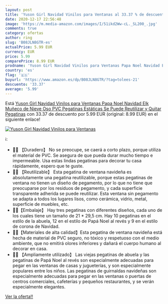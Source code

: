 ```yaml
---
layout: post
title: 'Yuson Girl Navidad Vinilos para Ventanas al 33.37 % de descuento'
date: 2020-12-17 22:56:48
image: 'https://m.media-amazon.com/images/I/51ikd2Ww-cL._SL200_.jpg'
comments: true
category: ofertas
author: ring
slug: 'B08JLN8GTR-es'
actualPrice: 5.99 EUR
currency: EUR
price: 5.99
comparePrice: 8.99 EUR
prodname: 'Yuson Girl Navidad Vinilos para Ventanas Papa Noel Navidad Elk Muñeco de Nieve Oso PVC Pegatinas Estáticas Se Puede Reutilizar y Quitar Pegatinas'
country: 'es'
flag: '🇪🇸'
buyurl: 'https://www.amazon.es/dp/B08JLN8GTR/?tag=tolees-21'
descuento: '33.37'
average: '5.99'
---
```


Está [Yuson Girl Navidad Vinilos para Ventanas Papa Noel Navidad Elk Muñeco de Nieve Oso PVC Pegatinas Estáticas Se Puede Reutilizar y Quitar Pegatinas](https://www.amazon.es/dp/B08JLN8GTR/?tag=tolees-21) con 33.37 de descuento por 5.99 EUR (original: 8.99 EUR) en el siguiente enlace!

[![Yuson Girl Navidad Vinilos para Ventanas](https://m.media-amazon.com/images/I/51ikd2Ww-cL._SL200_.jpg)](https://www.amazon.es/dp/B08JLN8GTR/?tag=tolees-21)

ℹ️:

- 🎅🎄 【Duradero】 No se preocupe, se caerá a corto plazo, porque utiliza el material de PVC. Se asegura de que pueda durar mucho tiempo e impermeable. Usa estas lindas pegatinas para decorar tu casa rápidamente, espero que te guste.
- 🎅🎄 【Reutilizable】 Esta pegatina de ventana navideña es absolutamente una pegatina reutilizable, porque estas pegatinas de ventana no tienen un diseño de pegamento, por lo que no tiene que preocuparse por los residuos de pegamento, y cada superficie transparente adherida se puede reutilizar. Esta ventana sin pegamento se adapta a todos los lugares lisos, como cerámica, vidrio, metal, superficie de muebles, etc.
- 🎅🎄【Embalaje】 Hay tres pegatinas con diferentes diseños, cada uno de los cuales tiene un tamaño de 21 * 29,5 cm. Hay 10 pegatinas en el estilo de la abuela, 12 en el estilo de Papá Noel al revés y 9 en el estilo de corona de Navidad.
- 🎅🎄【Materiales de alta calidad】Esta pegatina de ventana navideña está hecha de material de PVC seguro, no tóxico y respetuoso con el medio ambiente, que no emitirá olores inferiores y dañará el cuerpo humano al decorar en casa.
- 🎅🎄 【Ampliamente utilizado】 Las viejas pegatinas de abuela y las pegatinas de Papá Noel al revés son especialmente adecuadas para pegar en las ventanas de casas y jugueterías, y son especialmente populares entre los niños. Las pegatinas de guirnaldas navideñas son especialmente adecuadas para pegar en las ventanas o puertas de centros comerciales, cafeterías y pequeños restaurantes, y se verán especialmente elegantes.

[Ver la oferta!!](https://www.amazon.es/dp/B08JLN8GTR/?tag=tolees-21)
